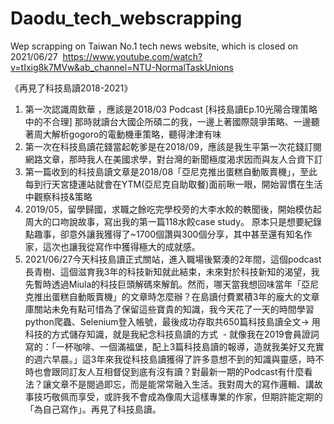 # Daodu_tech_webscrapping
Wep scrapping on Taiwan No.1 tech news website, which is closed on 2021/06/27
​
https://www.youtube.com/watch?v=tIxig8k7MVw&ab_channel=NTU-NormalTaskUnions

《再見了科技島讀2018-2021》​
​
1. 第一次認識周欽華 ，應該是2018/03 Podcast [科技島讀Ep.10光陽合理策略中的不合理]​
​
那時就讀台大國企所碩二的我，一邊上著國際競爭策略、一邊聽著周大解析gogoro的電動機車策略，聽得津津有味​
​
2. 第一次在科技島讀花錢當起乾爹是在2018/09，應該是我生平第一次花錢訂閱網路文章，那時我人在美國求學，對台灣的新聞極度渴求因而與友人合資下訂​
​
3. 第一篇收到的科技島讀文章是2018/08「亞尼克推出蛋糕自動販賣機」，至此每到行天宮捷運站就會在YTM(亞尼克自助取餐)面前瞅一眼，開始習慣在生活中觀察科技&策略​
​
4. 2019/05，留學歸國，求職之餘吃完學校旁的大李水餃的軼聞後，開始模仿起周大的口吻說故事，寫出我的第一篇118水餃case study。​
​
原本只是想要紀錄點趣事，卻意外讓我獲得了~1700個讚與300個分享，其中甚至還有知名作家，這次也讓我從寫作中獲得極大的成就感。​
​
5. 2021/06/27今天科技島讀正式關站，進入職場後緊湊的2年間，這個podcast長青樹、這個滋育我3年的科技新知就此結束，未來對於科技新知的渴望，我先暫時透過Miula的科技巨頭解碼來解飢。​
​
然而，哪天當我想回味當年「亞尼克推出蛋糕自動販賣機」的文章時怎麼辦？​
在島讀付費累積3年的龐大的文章庫關站未免有點可惜​
為了保留這些寶貴的知識，我今天花了一天的時間學習python爬蟲、Selenium登入帳號，最後成功存取共650篇科技島讀全文 ​
→ 用科技的方式儲存知識，就是我紀念科技島讀的方式​
​
-​
​
就像我在2019會員證詞寫的：「一杯咖啡、一個滿福堡，配上3篇科技島讀的報導，造就我美好又充實的週六早晨。」​
這3年來我從科技島讀獲得了許多意想不到的知識與靈感，時不時也會跟同訂友人互相督促到底有沒有讀？對最新一期的Podcast有什麼看法？讓文章不是閱過即忘，而是能常常融入生活。​
我對周大的寫作邏輯、講故事技巧敬佩而享受，或許我不會成為像周大這樣專業的作家，但期許能定期的「為自己寫作」。​
​
再見了科技島讀。​
​
